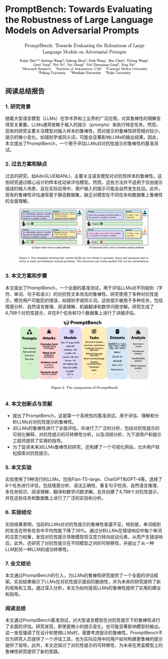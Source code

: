 # PromptBench: Towards Evaluating the Robustness of Large Language Models on Adversarial Prompts

<figure><img src="../.gitbook/assets/image (2) (1) (1) (1).png" alt=""><figcaption></figcaption></figure>

## 阅读总结报告

### 1. 研究背景

随着大型语言模型（LLMs）在学术界和工业界的广泛应用，对其鲁棒性的理解变得至关重要。LLMs通常依赖于输入的提示（prompts）来执行特定任务。然而，现有的研究主要关注模型对输入样本的鲁棒性，而对提示的鲁棒性研究相对较少。提示的微小变化，如错别字或同义词，可能会显著影响LLMs的输出结果。因此，本文提出了PromptBench，一个用于评估LLMs对对抗性提示的鲁棒性的基准测试。

### 2. 过去方案和缺点

过去的研究，如AdvGLUE和ANLI，主要关注语言模型对对抗性样本的鲁棒性。这些研究通过精心设计的样本扰动来评估模型。然而，这些方法并不适用于仅由提示组成的输入场景，且在实际应用中，用户输入的提示可能会自然发生扰动。此外，现有的鲁棒性评估通常基于静态数据集，缺乏对模型在不同任务和数据集上鲁棒性的全面理解。

<figure><img src="../.gitbook/assets/image (3) (1) (1).png" alt=""><figcaption></figcaption></figure>

### 3. 本文方案和步骤

本文提出了PromptBench，一个全面的基准测试，用于评估LLMs对不同级别（字符、单词、句子和语义）的对抗性文本攻击的鲁棒性。研究使用了多种对抗性提示，模仿用户可能犯的错误，如错别字或同义词。这些提示被用于多种任务，包括情感分析、自然语言推理、阅读理解、机器翻译和数学问题求解。研究生成了4,788个对抗性提示，并在8个任务和13个数据集上进行了详细评估。

<figure><img src="../.gitbook/assets/image (4) (1) (1).png" alt=""><figcaption></figcaption></figure>

### 4. 本文创新点与贡献

* 提出了PromptBench，这是第一个系统性的基准测试，用于评估、理解和分析LLMs对对抗性提示的鲁棒性。
* 对LLMs的鲁棒性进行了全面评估，并进行了广泛的分析，包括对抗性提示的可视化解释、对抗性提示的可转移性分析，以及词频分析，为下游用户和提示工程师提供了实用的指导。
* 为了促进未来对LLMs鲁棒性的研究，还构建了一个可视化网站，允许用户轻松探索对抗性提示。

### 5. 本文实验

实验使用了9种流行的LLMs，包括Flan-T5-large、ChatGPT和GPT-4等。选择了8个任务进行评估，包括情感分析、语法正确性、重复句子检测、自然语言推理、多任务知识、阅读理解、翻译和数学问题求解。总共创建了4,788个对抗性提示，并在这些任务和数据集上进行了广泛的实验和分析。

### 6. 实验结论

实验结果表明，当前的LLMs对对抗性提示的鲁棒性普遍不足。特别是，单词级别的攻击在所有任务中平均性能下降了39%。通过分析LLMs在错误响应中每个单词的注意力权重，发现对抗性提示导致模型将注意力转向扰动元素，从而产生错误响应。此外，还研究了对抗性提示在不同模型之间的可转移性，并提出了从一种LLM到另一种LLM的成功转移性。

### 7. 全文结论

本文通过PromptBench的引入，为LLMs的鲁棒性研究提供了一个全面的评估框架。实验结果揭示了LLMs在对抗性提示面前的脆弱性，并为未来的研究提供了新的视角和工具。通过深入分析，本文为如何提高LLMs的鲁棒性提供了实用的建议和指导。

### 阅读总结

本文通过PromptBench基准测试，对大型语言模型在对抗性提示下的鲁棒性进行了全面的评估。研究发现，即使是微小的提示变化，也可能显著影响模型的输出。这一发现强调了在设计和使用LLMs时，需要考虑提示的鲁棒性。PromptBench不仅为研究人员提供了一个评估工具，也为实际应用中的用户如何构建更鲁棒的提示提供了指导。此外，本文还探讨了对抗性提示的可转移性，为未来在黑盒模型上的鲁棒性研究提供了新的思路。
